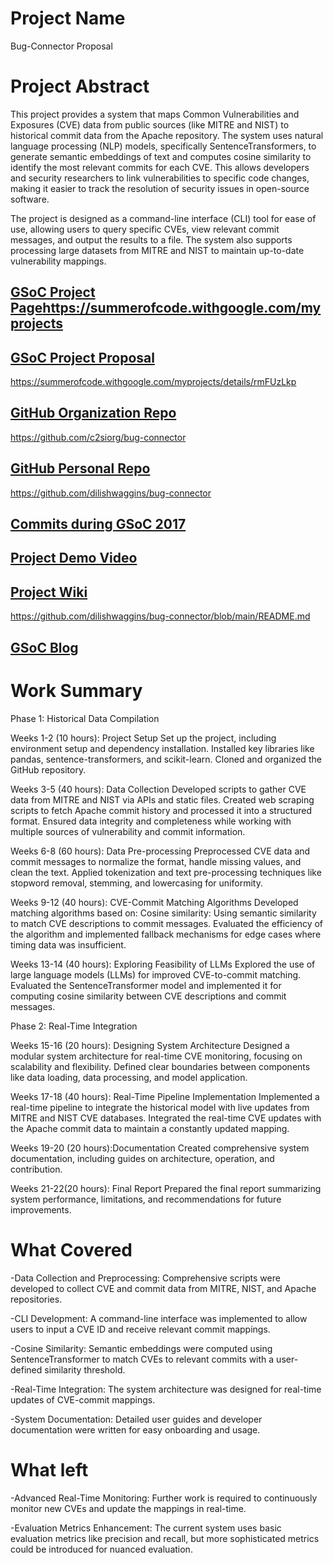 # Project Name
Bug-Connector Proposal 
# Project Abstract
This project provides a system that maps Common Vulnerabilities and Exposures (CVE) data from public sources (like MITRE and NIST) to historical commit data from the Apache repository. The system uses natural language processing (NLP) models, specifically SentenceTransformers, to generate semantic embeddings of text and computes cosine similarity to identify the most relevant commits for each CVE. This allows developers and security researchers to link vulnerabilities to specific code changes, making it easier to track the resolution of security issues in open-source software.

The project is designed as a command-line interface (CLI) tool for ease of use, allowing users to query specific CVEs, view relevant commit messages, and output the results to a file. The system also supports processing large datasets from MITRE and NIST to maintain up-to-date vulnerability mappings.
## [GSoC Project Page](http://LinikToYourGSoCProjectPage)https://summerofcode.withgoogle.com/myprojects
## [GSoC Project Proposal](http://LinikToYourGSoCProjectProposal)
https://summerofcode.withgoogle.com/myprojects/details/rmFUzLkp
## [GitHub Organization Repo](http://github.com/repo)
https://github.com/c2siorg/bug-connector
## [GitHub Personal Repo](http://github.com/repo)
https://github.com/dilishwaggins/bug-connector
## [Commits during GSoC 2017](http://github.com/commits)

## [Project Demo Video](http://LinkToDemoVideo)

## [Project Wiki](http://github.com)
https://github.com/dilishwaggins/bug-connector/blob/main/README.md
## [GSoC Blog](http://GSoCBlog)

# Work Summary
Phase 1: Historical Data Compilation

Weeks 1-2 (10 hours): Project Setup
Set up the project, including environment setup and dependency installation.
Installed key libraries like pandas, sentence-transformers, and scikit-learn.
Cloned and organized the GitHub repository.

Weeks 3-5 (40 hours): Data Collection
Developed scripts to gather CVE data from MITRE and NIST via APIs and static files.
Created web scraping scripts to fetch Apache commit history and processed it into a structured format.
Ensured data integrity and completeness while working with multiple sources of vulnerability and commit information.

Weeks 6-8 (60 hours): Data Pre-processing
Preprocessed CVE data and commit messages to normalize the format, handle missing values, and clean the text.
Applied tokenization and text pre-processing techniques like stopword removal, stemming, and lowercasing for uniformity.

Weeks 9-12 (40 hours): CVE-Commit Matching Algorithms
Developed matching algorithms based on:
Cosine similarity: Using semantic similarity to match CVE descriptions to commit messages.
Evaluated the efficiency of the algorithm and implemented fallback mechanisms for edge cases where timing data was insufficient.

Weeks 13-14 (40 hours): Exploring Feasibility of LLMs
Explored the use of large language models (LLMs) for improved CVE-to-commit matching.
Evaluated the SentenceTransformer model and implemented it for computing cosine similarity between CVE descriptions and commit messages.

Phase 2: Real-Time Integration

Weeks 15-16 (20 hours): Designing System Architecture
Designed a modular system architecture for real-time CVE monitoring, focusing on scalability and flexibility.
Defined clear boundaries between components like data loading, data processing, and model application.

Weeks 17-18 (40 hours): Real-Time Pipeline Implementation
Implemented a real-time pipeline to integrate the historical model with live updates from MITRE and NIST CVE databases.
Integrated the real-time CVE updates with the Apache commit data to maintain a constantly updated mapping.

Weeks 19-20 (20 hours):Documentation
Created comprehensive system documentation, including guides on architecture, operation, and contribution.

Weeks 21-22(20 hours): Final Report
Prepared the final report summarizing system performance, limitations, and recommendations for future improvements.

# What Covered
-Data Collection and Preprocessing: Comprehensive scripts were developed to collect CVE and commit data from MITRE, NIST, and Apache repositories.

-CLI Development: A command-line interface was implemented to allow users to input a CVE ID and receive relevant commit mappings.

-Cosine Similarity: Semantic embeddings were computed using SentenceTransformer to match CVEs to relevant commits with a user-defined similarity threshold.

-Real-Time Integration: The system architecture was designed for real-time updates of CVE-commit mappings.

-System Documentation: Detailed user guides and developer documentation were written for easy onboarding and usage.

# What left
-Advanced Real-Time Monitoring: Further work is required to continuously monitor new CVEs and update the mappings in real-time.

-Evaluation Metrics Enhancement: The current system uses basic evaluation metrics like precision and recall, but more sophisticated metrics could be introduced for nuanced evaluation.

